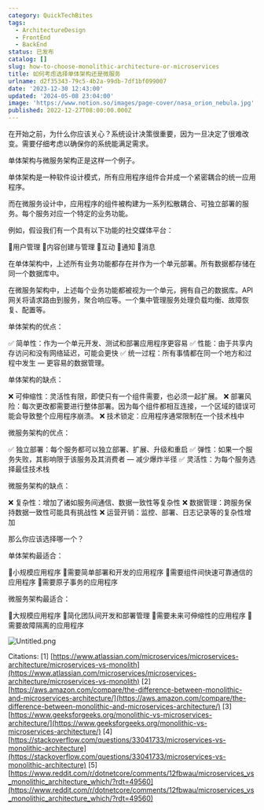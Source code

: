 ```yaml
---
category: QuickTechBites
tags:
  - ArchitectureDesign
  - FrontEnd
  - BackEnd
status: 已发布
catalog: []
slug: how-to-choose-monolithic-architecture-or-microservices
title: 如何考虑选择单体架构还是微服务
urlname: d2f35343-79c5-4b2a-99db-7df1bf099007
date: '2023-12-30 12:43:00'
updated: '2024-05-08 23:04:00'
image: 'https://www.notion.so/images/page-cover/nasa_orion_nebula.jpg'
published: 2022-12-27T08:00:00.000Z
---
```


在开始之前，为什么你应该关心？系统设计决策很重要，因为一旦决定了很难改变。需要仔细考虑以确保你的系统能满足需求。


单体架构与微服务架构正是这样一个例子。


单体架构是一种软件设计模式，所有应用程序组件合并成一个紧密耦合的统一应用程序。


而在微服务设计中，应用程序的组件被构建为一系列松散耦合、可独立部署的服务。每个服务对应一个特定的业务功能。


例如，假设我们有一个具有以下功能的社交媒体平台：


🔸用户管理
🔸内容创建与管理
🔸互动
🔸通知
🔸消息


在单体架构中，上述所有业务功能都存在并作为一个单元部署。所有数据都存储在同一个数据库中。


在微服务架构中，上述每个业务功能都被视为一个单元，拥有自己的数据库。API 网关将请求路由到服务，聚合响应等。一个集中管理服务处理负载均衡、故障恢复、配置等。


单体架构的优点：


✅ 简单性：作为一个单元开发、测试和部署应用程序更容易
✅ 性能：由于共享内存访问和没有网络延迟，可能会更快
✅ 统一过程：所有事情都在同一个地方和过程中发生 — 更容易的数据管理。


单体架构的缺点：


❌ 可伸缩性：灵活性有限，即使只有一个组件需要，也必须一起扩展。
❌ 部署风险：每次更改都需要进行整体部署。因为每个组件都相互连接，一个区域的错误可能会导致整个应用程序崩溃。
❌ 技术锁定：应用程序通常限制在一个技术栈中


微服务架构的优点：


✅ 独立部署：每个服务都可以独立部署、扩展、升级和重启
✅ 弹性：如果一个服务失败，其影响限于该服务及其消费者 — 减少爆炸半径
✅ 灵活性：为每个服务选择最佳技术栈


微服务架构的缺点：


❌ 复杂性：增加了诸如服务间通信、数据一致性等复杂性
❌ 数据管理：跨服务保持数据一致性可能具有挑战性
❌ 运营开销：监控、部署、日志记录等的复杂性增加


那么你应该选择哪一个？


单体架构最适合：


🔹小规模应用程序
🔹需要简单部署和开发的应用程序
🔹需要组件间快速可靠通信的应用程序
🔹需要原子事务的应用程序


微服务架构最适合：


🔸大规模应用程序
🔸简化团队间开发和部署管理
🔸需要未来可伸缩性的应用程序
🔸需要故障隔离的应用程序


![Untitled.png](https://prod-files-secure.s3.us-west-2.amazonaws.com/5d24fe63-e567-4804-86f9-9fdc62e13082/8d149051-cc00-4198-a3d7-e00805eb8f9e/Untitled.png?X-Amz-Algorithm=AWS4-HMAC-SHA256&X-Amz-Content-Sha256=UNSIGNED-PAYLOAD&X-Amz-Credential=ASIAZI2LB466S6EZHIFR%2F20250304%2Fus-west-2%2Fs3%2Faws4_request&X-Amz-Date=20250304T053858Z&X-Amz-Expires=3600&X-Amz-Security-Token=IQoJb3JpZ2luX2VjEK7%2F%2F%2F%2F%2F%2F%2F%2F%2F%2FwEaCXVzLXdlc3QtMiJIMEYCIQDLSizBiO4vHrVo4PEYWXd9FgtyflOWiRFcFIWHn2q1uwIhAMQ1zeuLsLSUPd1T35ufplvmKbnhy1I8uWxkJAhYtuRaKogECOb%2F%2F%2F%2F%2F%2F%2F%2F%2F%2FwEQABoMNjM3NDIzMTgzODA1IgzEW7uCp2rNRospqXMq3AMfr%2FLAz2pTTDcLUL0kl4%2BR7a1CLjeddUqINaak3Xn3W89P6SHDUm46HJypJ70Auew2j1Yr7FmQLmPJ5FJIP6Ol6qS4yze19hwVvdaR%2FdaqWu0K5yO9c0AmUyIqTDn2vG0XzTenKdDU1MVL5qaMlCfQeILDcz1%2FsEoub2dKKP07UGNolLM7luKHq%2FbBtw7wMOdrwBxOn6JOqRUDwTaRIDwUVuKIblvWO9C2waMwe5GjN21RvrE%2BDrmPmYiuq649ffy%2B63TAncW8%2FisuIfNfEJqRWD5kGd0WBjJVxt8J%2BvhAT7WHdLePS7lH4aSXxh3Fc8y%2BuM%2Bw6CEyde%2B1CWvCFF6avQk4EQUxlJ8sL91Uacoc5C8o9qpkpT%2FNArO2zgJpne2h4lRqbDDQ6hT6dh%2FbPHgxmFY2NWMv%2BILtc0PxFiQBEMsTbEetQsVrhulqbC8cdvBaFDEzPGNhXOSR3PEkHlhlm1t6Mc%2FbJ%2BrmqKeADxy8eDrNsFc472us%2BBmCsu998CB5t9j5WAzXcLQtOVd%2FEmiP1PA%2FUx6vSFFH5I1Uyw7vMYwueTZLR67sumX7jYu06OxvX9%2B27QsKUF0lOqOdPvwgjxV7qI5vbdvpVDPSKBzXUiG0hyrj0tICTILjLzCpnJq%2BBjqkAQlARdsVl%2BcXdMO7OzPUz%2BsVm4%2Ffcev%2BEsqAucOP23LeJCLcik70072NFA1EcdKHzIUHtPUYzRmye9iHi%2F03YY%2FCW%2FiZeSHWAmVvl1I49mKrL9yO1UrjWTmgKhGgoNKjAydJEDc3EP2AWDGIwFt7XetlPkhgfGN2T4gG%2FLmaDnQjLsf68YrzO9GfFN58zhNGdvguZbOhlDbChaVhJRkSWTn5KNur&X-Amz-Signature=e3ccdcde4f97f0f2f79ebcb54547ad6513d75f5e6c7e9b34a156bc24c0987f95&X-Amz-SignedHeaders=host&x-id=GetObject)


Citations:
[1] [https://www.atlassian.com/microservices/microservices-architecture/microservices-vs-monolith](https://www.atlassian.com/microservices/microservices-architecture/microservices-vs-monolith)
[2] [https://aws.amazon.com/compare/the-difference-between-monolithic-and-microservices-architecture/](https://aws.amazon.com/compare/the-difference-between-monolithic-and-microservices-architecture/)
[3] [https://www.geeksforgeeks.org/monolithic-vs-microservices-architecture/](https://www.geeksforgeeks.org/monolithic-vs-microservices-architecture/)
[4] [https://stackoverflow.com/questions/33041733/microservices-vs-monolithic-architecture](https://stackoverflow.com/questions/33041733/microservices-vs-monolithic-architecture)
[5] [https://www.reddit.com/r/dotnetcore/comments/12fbwau/microservices_vs_monolithic_architecture_which/?rdt=49560](https://www.reddit.com/r/dotnetcore/comments/12fbwau/microservices_vs_monolithic_architecture_which/?rdt=49560)

